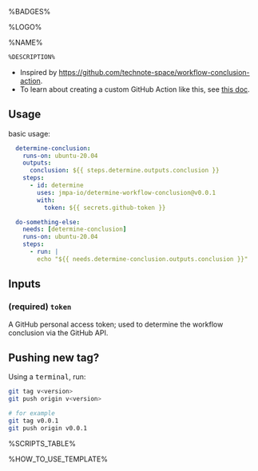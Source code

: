 <!-- markdownlint-disable MD041 MD010 MD034 -->
%BADGES%

%LOGO%

%NAME%

```diff
%DESCRIPTION%
```

* Inspired by https://github.com/technote-space/workflow-conclusion-action.
* To learn about creating a custom GitHub Action like this, see [this doc](https://docs.github.com/en/free-pro-team@latest/actions/creating-actions/creating-a-docker-container-action).

## Usage

basic usage:
```yaml
  determine-conclusion:
    runs-on: ubuntu-20.04
    outputs:
      conclusion: ${{ steps.determine.outputs.conclusion }}
    steps:
      - id: determine
        uses: jmpa-io/determine-workflow-conclusion@v0.0.1
        with:
          token: ${{ secrets.github-token }}

  do-something-else:
    needs: [determine-conclusion]
    runs-on: ubuntu-20.04
    steps:
      - run: |
        echo "${{ needs.determine-conclusion.outputs.conclusion }}"
```

## Inputs

### (required) `token`

A GitHub personal access token; used to determine
the workflow conclusion via the GitHub API.

## Pushing new tag?

Using a <kbd>terminal</kbd>, run:

```bash
git tag v<version>
git push origin v<version>

# for example
git tag v0.0.1
git push origin v0.0.1
```

%SCRIPTS_TABLE%

%HOW_TO_USE_TEMPLATE%
